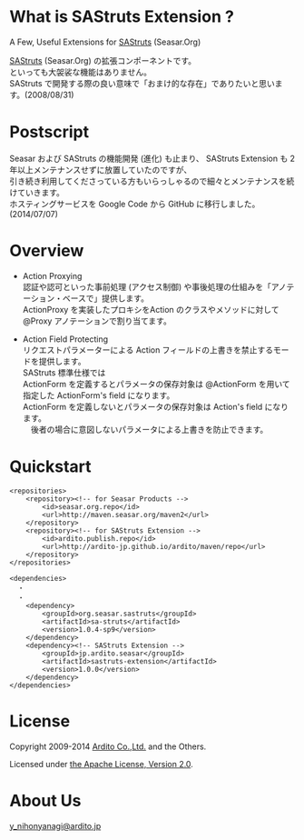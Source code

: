 # What is SAStruts Extension ?  

A Few, Useful Extensions for [SAStruts](http://sastruts.seasar.org/) (Seasar.Org)  
  

[SAStruts](http://sastruts.seasar.org/) (Seasar.Org) の拡張コンポーネントです。  
といっても大袈裟な機能はありません。  
SAStruts で開発する際の良い意味で「おまけ的な存在」でありたいと思います。(2008/08/31)  



# Postscript  

Seasar および SAStruts の機能開発 (進化) も止まり、  SAStruts Extension も 2年以上メンテナンスせずに放置していたのですが、  
引き続き利用してくださっている方もいらっしゃるので細々とメンテナンスを続けていきます。  
ホスティングサービスを Google Code から GitHub に移行しました。(2014/07/07)  



# Overview

+ Action Proxying  
認証や認可といった事前処理 (アクセス制御) や事後処理の仕組みを「アノテーション・ベースで」提供します。  
ActionProxy を実装したプロキシをAction のクラスやメソッドに対して @Proxy アノテーションで割り当てます。  

+ Action Field Protecting  
リクエストパラメーターによる Action フィールドの上書きを禁止するモードを提供します。  
SAStruts 標準仕様では  
  ActionForm を定義するとパラメータの保存対象は @ActionForm を用いて指定した ActionForm's field になります。  
  ActionForm を定義しないとパラメータの保存対象は Action's field になります。  
　後者の場合に意図しないパラメータによる上書きを防止できます。   



# Quickstart  

	<repositories>
		<repository><!-- for Seasar Products -->
			<id>seasar.org.repo</id>
			<url>http://maven.seasar.org/maven2</url>
		</repository>
		<repository><!-- for SAStruts Extension -->
			<id>ardito.publish.repo</id>
			<url>http://ardito-jp.github.io/ardito/maven/repo</url>
		</repository>
	</repositories>

	<dependencies>
	  ・
	  ・
		<dependency>
			<groupId>org.seasar.sastruts</groupId>
			<artifactId>sa-struts</artifactId>
			<version>1.0.4-sp9</version>
		</dependency>
		<dependency><!-- SAStruts Extension -->
			<groupId>jp.ardito.seasar</groupId>
			<artifactId>sastruts-extension</artifactId>
			<version>1.0.0</version>
		</dependency>
	</dependencies>  
  
  


# License  

Copyright 2009-2014 [Ardito Co.,Ltd.](http://www.ardito.jp/) and the Others.  

Licensed under [the Apache License, Version 2.0](http://www.apache.org/licenses/LICENSE-2.0).  



# About Us  

y_nihonyanagi@ardito.jp  
  

